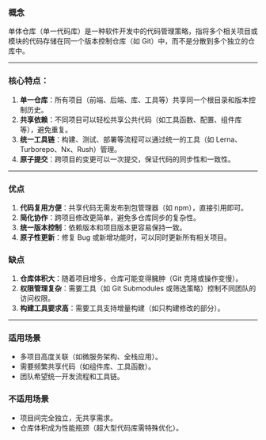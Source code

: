 ### 概念

单体仓库（单一代码库）是一种软件开发中的代码管理策略，指将多个相关项目或模块的代码存储在同一个版本控制仓库（如 Git）中，而不是分散到多个独立的仓库中。



----

### 核心特点：

1. **单一仓库**：所有项目（前端、后端、库、工具等）共享同一个根目录和版本控制历史。
2. **共享依赖**：不同项目可以轻松共享公共代码（如工具函数、配置、组件库等），避免重复。
3. **统一工具链**：构建、测试、部署等流程可以通过统一的工具（如 Lerna、Turborepo、Nx、Rush）管理。
4. **原子提交**：跨项目的变更可以一次提交，保证代码的同步性和一致性。



----

### 优点

1. **代码复用方便**：共享代码无需发布到包管理器（如 npm），直接引用即可。
2. **简化协作**：跨项目修改更简单，避免多仓库同步的复杂性。
3. **统一版本控制**：依赖版本和项目版本更容易保持一致。
4. **原子性更新**：修复 Bug 或新增功能时，可以同时更新所有相关项目。

### 缺点

1. **仓库体积大**：随着项目增多，仓库可能变得臃肿（Git 克隆或操作变慢）。
2. **权限管理复杂**：需要工具（如 Git Submodules 或筛选策略）控制不同团队的访问权限。
3. **构建工具要求高**：需要工具支持增量构建（如只构建修改的部分）。



----

### 适用场景

- 多项目高度关联（如微服务架构、全栈应用）。
- 需要频繁共享代码（如组件库、工具函数）。
- 团队希望统一开发流程和工具链。

### 不适用场景

- 项目间完全独立，无共享需求。
- 仓库体积成为性能瓶颈（超大型代码库需特殊优化）。

